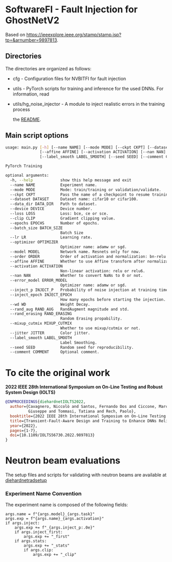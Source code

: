 # SoftwareFI - Fault Injection for GhostNetV2

Based on https://ieeexplore.ieee.org/stamp/stamp.jsp?tp=&arnumber=9897813.

## Directories

The directories are organized as follows:

* cfg - Configuration files for NVBITFI for fault injection
* utils - PyTorch scripts for training and inference for the used DNNs. For information, read
* utils/hg_noise_injector - A module to inject realistic errors in the training process

  the [README](/utils/README.md).

## Main script options

```bash
usage: main.py [-h] [--name NAME] [--mode MODE] [--ckpt CKPT] [--dataset DATASET] [--data_dir DATA_DIR] [--device DEVICE] [--loss LOSS] [--clip CLIP] [--epochs EPOCHS] [--batch_size BATCH_SIZE] [--lr LR] [--optimizer OPTIMIZER] [--model MODEL] [--order ORDER]
               [--affine AFFINE] [--activation ACTIVATION] [--nan NAN] [--error_model ERROR_MODEL] [--inject_p INJECT_P] [--inject_epoch INJECT_EPOCH] [--wd WD] [--rand_aug RAND_AUG] [--rand_erasing RAND_ERASING] [--mixup_cutmix MIXUP_CUTMIX] [--jitter JITTER]
               [--label_smooth LABEL_SMOOTH] [--seed SEED] [--comment COMMENT]

PyTorch Training

optional arguments:
  -h, --help            show this help message and exit
  --name NAME           Experiment name.
  --mode MODE           Mode: train/training or validation/validate.
  --ckpt CKPT           Pass the name of a checkpoint to resume training.
  --dataset DATASET     Dataset name: cifar10 or cifar100.
  --data_dir DATA_DIR   Path to dataset.
  --device DEVICE       Device number.
  --loss LOSS           Loss: bce, ce or sce.
  --clip CLIP           Gradient clipping value.
  --epochs EPOCHS       Number of epochs.
  --batch_size BATCH_SIZE
                        Batch Size
  --lr LR               Learning rate.
  --optimizer OPTIMIZER
                        Optimizer name: adamw or sgd.
  --model MODEL         Network name. Resnets only for now.
  --order ORDER         Order of activation and normalization: bn-relu or relu-bn.
  --affine AFFINE       Whether to use Affine transform after normalization or not.
  --activation ACTIVATION
                        Non-linear activation: relu or relu6.
  --nan NAN             Whether to convert NaNs to 0 or not.
  --error_model ERROR_MODEL
                        Optimizer name: adamw or sgd.
  --inject_p INJECT_P   Probability of noise injection at training time.
  --inject_epoch INJECT_EPOCH
                        How many epochs before starting the injection.
  --wd WD               Weight Decay.
  --rand_aug RAND_AUG   RandAugment magnitude and std.
  --rand_erasing RAND_ERASING
                        Random Erasing propability.
  --mixup_cutmix MIXUP_CUTMIX
                        Whether to use mixup/cutmix or not.
  --jitter JITTER       Color jitter.
  --label_smooth LABEL_SMOOTH
                        Label Smoothing.
  --seed SEED           Random seed for reproducibility.
  --comment COMMENT     Optional comment.

```

# To cite the original work

**2022 IEEE 28th International Symposium on On-Line Testing and Robust System Design (IOLTS)**

```bibtex
@INPROCEEDINGS{diehardnetIOLTS2022,
  author={Cavagnero, Niccolò and Santos, Fernando Dos and Ciccone, Marco and Averta, 
          Giuseppe and Tommasi, Tatiana and Rech, Paolo},
  booktitle={2022 IEEE 28th International Symposium on On-Line Testing and Robust System Design (IOLTS)}, 
  title={Transient-Fault-Aware Design and Training to Enhance DNNs Reliability with Zero-Overhead}, 
  year={2022},
  pages={1-7},
  doi={10.1109/IOLTS56730.2022.9897813}
}

```

# Neutron beam evaluations

The setup files and scripts for validating with neutron beams are available at
[diehardnetradsetup](https://github.com/diehardnet/diehardnetradsetup)

### Experiment Name Convention

The experiment name is composed of the following fields:
```
args.name = f"{args.model}_{args.task}"
args.exp = f"{args.name}_{args.activation}"
if args.inject:
    args.exp += f"_{args.inject_p:.0e}"
    if args.inject_first:
        args.exp += "_first"
    if args.stats:
        args.exp += "_stats"
        if args.clip:
            args.exp += "_clip"
```